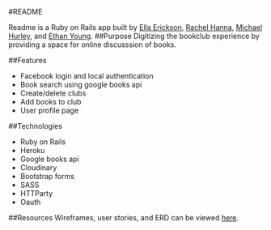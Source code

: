#README

Readme is a Ruby on Rails app built by [Ella Erickson](https://github.com/ellazee), [Rachel Hanna](https://github.com/Nepios), [Michael Hurley](https://github.com/michaelscotthurley), and [Ethan Young](https://github.com/younge2).
##Purpose
Digitizing the bookclub experience by providing a space for online discusssion of books.

##Features
* Facebook login and local authentication
* Book search using google books api
* Create/delete clubs
* Add books to club
* User profile page

##Technologies
* Ruby on Rails
* Heroku
* Google books api
* Cloudinary
* Bootstrap forms
* SASS
* HTTParty
* Oauth
 
##Resources
Wireframes, user stories, and ERD can be viewed [here](https://drive.google.com/drive/u/0/folders/0ByqpW8b0agwFOFZ1VTBlZHNIMzg).
